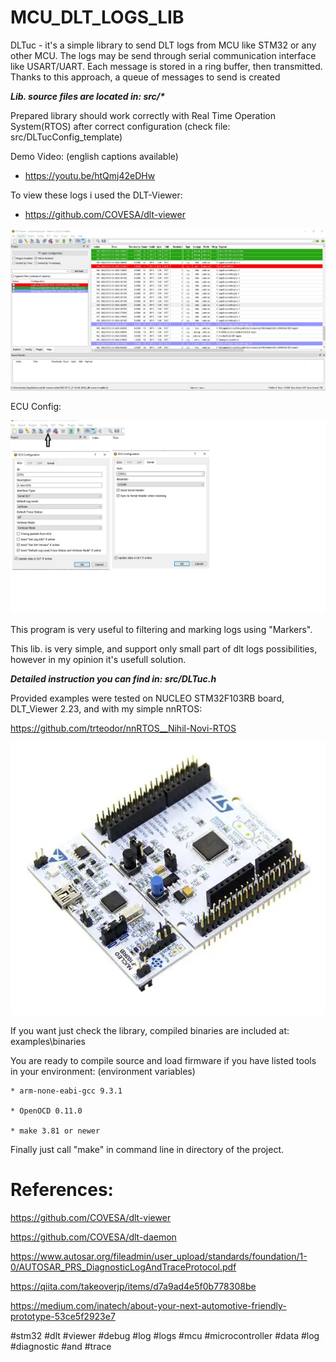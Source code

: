 # MCU_DLT_LOGS_LIB
DLTuc - it's a simple library to send DLT logs from MCU like STM32 or any other MCU. The logs may be send through serial communication interface like USART/UART. Each message is stored in a ring buffer, then transmitted. Thanks to this approach, a queue of messages to send is created

**_Lib. source files are located in: src/*_**

Prepared library should work correctly with Real Time Operation System(RTOS) after correct configuration (check file: src/DLTucConfig_template)

Demo Video: (english captions available)
 * https://youtu.be/htQmj42eDHw

To view these logs i used the DLT-Viewer:
 * https://github.com/COVESA/dlt-viewer

![DltViewerScreen](./docs/pictures/Dlt_Viewer_ScreenShot.jpg)

ECU Config:

![DltEcuConfig](./docs/pictures/Ecu_Config.jpg)

This program is very useful to filtering and marking logs using "Markers".

This lib. is very simple, and support only small part of dlt logs possibilities, however in my opinion it's usefull solution.

**_Detailed instruction you can find in: src/DLTuc.h_**

Provided examples were tested on NUCLEO STM32F103RB board, DLT_Viewer 2.23, and with my simple nnRTOS:

https://github.com/trteodor/nnRTOS__Nihil-Novi-RTOS

![NucleoScreen](./docs/pictures/NucleoBoard.jpg)

If you want just check the library, compiled binaries are included at:
examples\binaries

You are ready to compile source and load firmware if you have listed tools in your environment: (environment variables)

    * arm-none-eabi-gcc 9.3.1

    * OpenOCD 0.11.0

    * make 3.81 or newer

Finally just call "make" in command line in directory of the project.

# References:

https://github.com/COVESA/dlt-viewer

https://github.com/COVESA/dlt-daemon

https://www.autosar.org/fileadmin/user_upload/standards/foundation/1-0/AUTOSAR_PRS_DiagnosticLogAndTraceProtocol.pdf

https://qiita.com/takeoverjp/items/d7a9ad4e5f0b778308be

https://medium.com/inatech/about-your-next-automotive-friendly-prototype-53ce5f2923e7


#stm32 #dlt #viewer #debug #log #logs #mcu #microcontroller #data #log #diagnostic #and #trace
